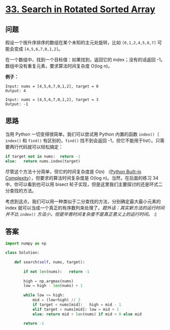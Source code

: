 # [33. Search in Rotated Sorted Array](https://leetcode.com/problems/search-in-rotated-sorted-array/)

## 问题

假设一个按升序排序的数组在某个未知的主元处旋转，比如 `[0,1,2,4,5,6,7]` 可能会变成 `[4,5,6,7,0,1,2]`。

在一个数组中，找到一个目标值：如果找到，返回它的 index；没有的话返回 -1。数组中没有重复元素，要求算法时间复杂度 O(log n)。

**例子：**

```
Input: nums = [4,5,6,7,0,1,2], target = 0
Output: 4

Input: nums = [4,5,6,7,0,1,2], target = 3
Output: -1
```

## 思路

当用 Python 一切变得很简单。我们可以尝试用 Python 内置的函数 `index()`（ `index()` 和 `find()` 有区别的，`find()` 找不到会返回 -1，但它不能用于list）。只需要两行代码就可以轻松搞定：

```python
if target not in nums:  return -1
else:   return nums.index(target)
```

尽管这个方法十分简单，但它的时间复杂度是 O(n) （[Python Built-in Complexity](https://wiki.python.org/moin/TimeComplexity)），但要求的算法时间复杂度是 O(log n)。当然，在后面的练习 34 中，你可以看到也可以用 bisect 轮子实现，但是这里我们主要探讨的还是环式二分查找的方法。

考虑到这点，我们可以用一种类似于二分查找的方法，分别确定最大最小元素的 index 就可以当成一个真正的有序数列来处理了。*题外话：其实新方法的运行时间并不比 `index()` 方法小，但是毕竟时间复杂度不是真正意义上的运行时间。* :)

## 答案

```python
import numpy as np

class Solution:
    
    def search(self, nums, target):
        
        if not len(nums):   return -1
        
        high = np.argmax(nums)
        low = high - len(nums) + 1
        
        while low <= high:
            mid = (low+high) // 2
            if target < nums[mid]:   high = mid - 1
            elif target > nums[mid]: low = mid + 1
            else: return mid + len(nums) if mid < 0 else mid

        return -1
```

